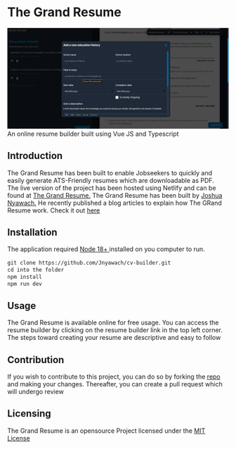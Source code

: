 
# The Grand Resume
![A snippet of the grand resume builder.](public/images/resume-builder.png)
An online resume builder built using Vue JS and Typescript

## Introduction
The Grand Resume has been built to enable Jobseekers to quickly
and easily generate ATS-Friendly resumes which are downloadable
as PDF. <br>
The live version of the project has been hosted using
Netlify and can be found at [The Grand Resume.](https://grandresume.netlify.app/)
The Grand Resume has been built by [Joshua Nyawach.](https://www.linkedin.com/in/joshua-nyawach/)
He recently published a blog articles to explain how The GRand Resume
work. Check it out [here](https://grandresume.netlify.app/about)

## Installation
The application required [Node 18+ ](https://nodejs.org/en) installed on you computer 
to run. 
```
git clone https://github.com/Jnyawach/cv-builder.git
cd into the folder
npm install
npm run dev
```

## Usage
The Grand Resume is available online for free usage. 
You can access the resume builder by clicking on the resume
builder link in the top left corner.<br>
The steps toward creating your resume are descriptive
and easy to follow

## Contribution
If you wish to contribute to this project, you can do so by forking
the [repo](https://github.com/Jnyawach/cv-builder.git) and making your changes.
Thereafter, you can create a pull request which will undergo review


## Licensing

The Grand Resume is an opensource Project licensed under the [MIT License](https://opensource.org/licenses/MIT)


